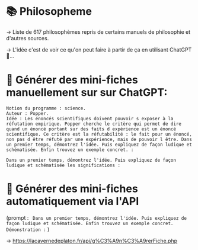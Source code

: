 # 📚 Philosopheme
→ Liste de 617 philosophèmes repris de certains manuels de philosophie et d'autres sources.

→ L'idée c'est de voir ce qu'on peut faire à partir de ça en utilisant ChatGPT 🤖...


# 🤖 Générer des mini-fiches manuellement sur sur ChatGPT:

```
Notion du programme : science. 
Auteur : Popper. 
Idée : Les énoncés scientifiques doivent pouvoir s exposer à la réfutation empirique. Popper cherche le critère qui permet de dire quand un énoncé portant sur des faits d expérience est un énoncé scientifique. Ce critère est la réfutabilité : le fait pour un énoncé, non pas d être réfuté par une expérience, mais de pouvoir l être. Dans un premier temps, démontrez l'idée. Puis expliquez de façon ludique et schématisée. Enfin trouvez un exemple concret. :

Dans un premier temps, démontrez l'idée. Puis expliquez de façon ludique et schématisée les significations :
```

# 📝 Générer des mini-fiches automatiquement via l'API
(prompt : ` Dans un premier temps, démontrez l'idée. Puis expliquez de façon ludique et schématisée. Enfin trouvez un exemple concret. Démonstration :` )

→ https://lacavernedeplaton.fr/api/g%C3%A9n%C3%A9rerFiche.php
